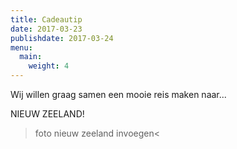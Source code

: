 ```yaml
---
title: Cadeautip
date: 2017-03-23
publishdate: 2017-03-24
menu:
  main:
    weight: 4
---
```


Wij willen graag samen een mooie reis maken naar...

NIEUW ZEELAND!

>foto nieuw zeeland invoegen< 